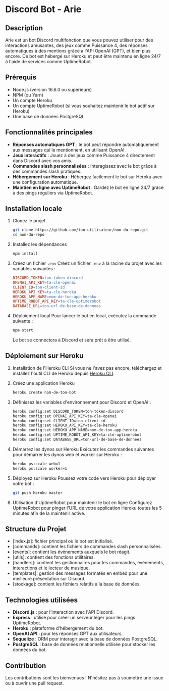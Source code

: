 # Discord Bot - Arie

## Description
Arie est un bot Discord multifonction que vous pouvez utiliser pour des interactions amusantes, des jeux comme Puissance 4, des réponses automatiques à des mentions grâce à l'API OpenAI (GPT), et bien plus encore. Ce bot est hébergé sur Heroku et peut être maintenu en ligne 24/7 à l'aide de services comme UptimeRobot.

## Prérequis
- Node.js (version 16.6.0 ou supérieure)
- NPM (ou Yarn)
- Un compte Heroku
- Un compte UptimeRobot (si vous souhaitez maintenir le bot actif sur Heroku)
- Une base de données PostgreSQL

## Fonctionnalités principales
- **Réponses automatiques GPT** : le bot peut répondre automatiquement aux messages qui le mentionnent, en utilisant OpenAI.
- **Jeux interactifs** : Jouez à des jeux comme Puissance 4 directement dans Discord avec vos amis.
- **Commandes slash personnalisées** : Interagissez avec le bot grâce à des commandes slash pratiques.
- **Hébergement sur Heroku** : Hébergez facilement le bot sur Heroku avec une configuration automatique.
- **Maintien en ligne avec UptimeRobot** : Gardez le bot en ligne 24/7 grâce à des pings réguliers via UptimeRobot.

## Installation locale
1. Clonez le projet
    ```bash
    git clone https://github.com/ton-utilisateur/nom-du-repo.git
    cd nom-du-repo
    ```
2. Installez les dépendances
    ```bash
    npm install
    ```
3. Créez un fichier `.env`
    Créez un fichier `.env` à la racine du projet avec les variables suivantes :
    ```makefile
    DISCORD_TOKEN=ton-token-discord
    OPENAI_API_KEY=ta-cle-openai
    CLIENT_ID=ton-client-id
    HEROKU_API_KEY=ta-cle-heroku
    HEROKU_APP_NAME=nom-de-ton-app-heroku
    UPTIME_ROBOT_API_KEY=ta-cle-uptimerobot
    DATABASE_URL=ton-url-de-base-de-donnees
    ```
4. Déploiement local
    Pour lancer le bot en local, exécutez la commande suivante :
    ```bash
    npm start
    ```
    Le bot se connectera à Discord et sera prêt à être utilisé.

## Déploiement sur Heroku
1. Installation de l'Heroku CLI
    Si vous ne l'avez pas encore, téléchargez et installez l'outil CLI de Heroku depuis [Heroku CLI](https://devcenter.heroku.com/articles/heroku-cli).

2. Créez une application Heroku
    ```bash
    heroku create nom-de-ton-bot
    ```
3. Définissez les variables d'environnement pour Discord et OpenAI :
    ```bash
    heroku config:set DISCORD_TOKEN=ton-token-discord
    heroku config:set OPENAI_API_KEY=ta-cle-openai
    heroku config:set CLIENT_ID=ton-client-id
    heroku config:set HEROKU_API_KEY=ta-cle-heroku
    heroku config:set HEROKU_APP_NAME=nom-de-ton-app-heroku
    heroku config:set UPTIME_ROBOT_API_KEY=ta-cle-uptimerobot
    heroku config:set DATABASE_URL=ton-url-de-base-de-donnees
    ```

4. Démarrez les dynos sur Heroku Exécutez les commandes suivantes pour démarrer les dynos web et worker sur Heroku :
    ```bash
    heroku ps:scale web=1
    heroku ps:scale worker=1
    ```
5. Déployez sur Heroku
    Poussez votre code vers Heroku pour déployer votre bot :
    ```bash
    git push heroku master
    ```

6. Utilisation d'UptimeRobot pour maintenir le bot en ligne
    Configurez UptimeRobot pour pinger l'URL de votre application Heroku toutes les 5 minutes afin de la maintenir active.

## Structure du Projet
- [index.js]: fichier principal où le bot est initialisé.
- [commands]: contient les fichiers de commandes slash personnalisées.
- [events]: contient les événements auxquels le bot réagit.
- [utils]: contient des fonctions utilitaires.
- [handlers]: contient les gestionnaires pour les commandes, événements, interactions et le lecteur de musique.
- [templates]: gestion des messages formatés en embed pour une meilleure présentation sur Discord.
- [stockage]: contient les fichiers relatifs à la base de données.

## Technologies utilisées
- **Discord.js** : pour l'interaction avec l'API Discord.
- **Express** : utilisé pour créer un serveur léger pour les pings UptimeRobot.
- **Heroku** : plateforme d'hébergement du bot.
- **OpenAI API** : pour les réponses GPT aux utilisateurs.
- **Sequelize** : ORM pour interagir avec la base de données PostgreSQL.
- **PostgreSQL** : base de données relationnelle utilisée pour stocker les données du bot.

## Contribution
Les contributions sont les bienvenues ! N'hésitez pas à soumettre une issue ou à ouvrir une pull request.
